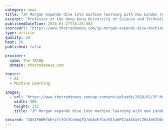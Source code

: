 ```yaml
---
category: news
title: "JP Morgan expands dive into machine learning with new London research centre"
excerpt: "Professor at the Hong Kong University of Science and Technology, Chak Wong, has been hired by JP Morgan to lead the new team of machine learning engineers. JP Morgan is expanding its foray into machine learning and artificial intelligence (AI) with the launch of a new London-based research centre, as it explores how it can use the technology ..."
publishedDateTime: 2020-01-27T16:28:00Z
sourceUrl: "https://www.thetradenews.com/jp-morgan-expands-dive-machine-learning-new-london-research-centre/"
type: article
quality: 36
heat: 36
published: false

provider:
  name: The TRADE
  domain: thetradenews.com

topics:
  - AI
  - Machine Learning

images:
  - url: "https://www.thetradenews.com/wp-content/uploads/2018/02/JP-Morgan-300x212.jpg"
    width: 300
    height: 212
    title: "JP Morgan expands dive into machine learning with new London research centre"

secured: "GQV4FWWRYAK+zfxfOsYCdnmqTQ/oOAnEfGn/0IIoWPIIoAXSqYLZ6kIm82Q0AYxAnDl4pe43w72TcqH7GUvmgMaBdgM5jKj5TIbSdldB3DycEZTn8yuEBt4KyjF3nQb5oZwIXHCS3EkI7NzC+j2n4iutXBma5fBVHrO7nQptg5V9xeiENSfDATRuD/pz0kd15shR3vlLh6vNm1tpDsMxyI6WHFAxl0Rd0VbqK/yFOt90wrlQbNeRWeHnIvEpaCC1YEtQV9W/TlOR/lHiTGVG2zZxFa0iriRW9lv7zdyOP64dHuypdfi0jkHn3rg6T64up4wQ/U3YjIFuXPZzyFcugPyseNXry0yP5RxzMS3XDbuL4xYrh+g1z2037eK9JMiyEWjbB2hioc7aDUr1YvVMpRngdmPf0VvCrHMNZ8e1tysOH1sl2EmNV+qQADcksIsQ2ZHx1ZLurUYu2C2dj6SANsIt7GEaqj7F04xZ5QuwB0c=;73GnC0gUsZaoE17rIP2Zeg=="
---
```


